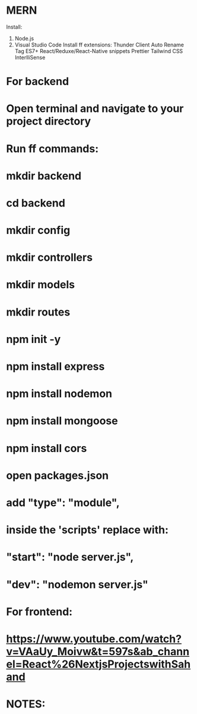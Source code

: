# ____MERN____

Install:
 1. Node.js
 2. Visual Studio Code
Install ff extensions:
	Thunder Client
	Auto Rename Tag
	ES7+ React/Reduxe/React-Native snippets
	Prettier
	Tailwind CSS InterlliSense
#
#	For backend
#		Open terminal and navigate to your project directory
#		Run ff commands:
#			mkdir backend
#			cd backend
#			mkdir config
#			mkdir controllers
#			mkdir models
#			mkdir routes
#			npm init -y
#			npm install express
#			npm install nodemon
#			npm install mongoose
#			npm install cors
#
#		open packages.json
#			add "type": "module",
#		inside the 'scripts' replace with:
#			"start": "node server.js",
#			"dev": "nodemon server.js"
#
#	For frontend:
#		https://www.youtube.com/watch?v=VAaUy_Moivw&t=597s&ab_channel=React%26NextjsProjectswithSahand
#
#	NOTES:
